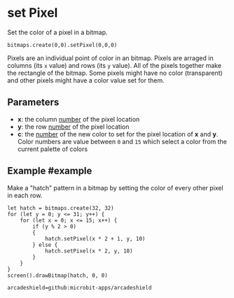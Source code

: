 # set Pixel

Set the color of a pixel in a bitmap.

```sig
bitmaps.create(0,0).setPixel(0,0,0)
```

Pixels are an individual point of color in an bitmap. Pixels are arraged in columns (its ``x`` value) and rows (its ``y`` value). All of the pixels together make the rectangle of the bitmap. Some pixels might have no color (transparent) and other pixels might have a color value set for them.

## Parameters

* **x**: the column [number](/types/number) of the pixel location
* **y**: the row [number](/types/number) of the pixel location
* **c**: the [number](/types/number) of the new color to set for the pixel location of **x** and **y**. Color numbers are value between `0` and `15` which select a color from the current palette of colors

## Example #example

Make a "hatch" pattern in a bitmap by setting the color of every other pixel in each row.

```blocks
let hatch = bitmaps.create(32, 32)
for (let y = 0; y <= 31; y++) {
    for (let x = 0; x <= 15; x++) {
    	if (y % 2 > 0)
        {
            hatch.setPixel(x * 2 + 1, y, 10)
        } else {
            hatch.setPixel(x * 2, y, 10)        
        }
    }
}
screen().drawBitmap(hatch, 0, 0)
```

```package
arcadeshield=github:microbit-apps/arcadeshield
```
